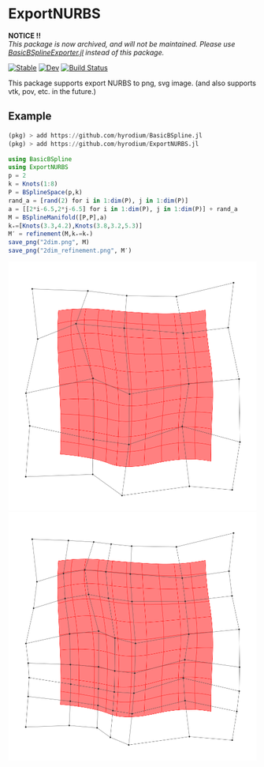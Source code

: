 # ExportNURBS

**NOTICE !!**\
*This package is now archived, and will not be maintained.*
*Please use [BasicBSplineExporter.jl](https://github.com/hyrodium/BasicBSplineExporter.jl) instead of this package.*


[![Stable](https://img.shields.io/badge/docs-stable-blue.svg)](https://hyrodium.github.io/ExportNURBS.jl/stable)
[![Dev](https://img.shields.io/badge/docs-dev-blue.svg)](https://hyrodium.github.io/ExportNURBS.jl/dev)
[![Build Status](https://travis-ci.com/hyrodium/ExportNURBS.jl.svg?branch=master)](https://travis-ci.com/hyrodium/ExportNURBS.jl)

This package supports export NURBS to png, svg image. (and also supports vtk, pov, etc. in the future.)

## Example
```julia
(pkg) > add https://github.com/hyrodium/BasicBSpline.jl
(pkg) > add https://github.com/hyrodium/ExportNURBS.jl
```

```julia
using BasicBSpline
using ExportNURBS
p = 2
k = Knots(1:8)
P = BSplineSpace(p,k)
rand_a = [rand(2) for i in 1:dim(P), j in 1:dim(P)]
a = [[2*i-6.5,2*j-6.5] for i in 1:dim(P), j in 1:dim(P)] + rand_a
M = BSplineManifold([P,P],a)
k₊=[Knots(3.3,4.2),Knots(3.8,3.2,5.3)]
M′ = refinement(M,k₊=k₊)
save_png("2dim.png", M)
save_png("2dim_refinement.png", M′)
```

![](docs/src/img/2dim.png) ![](docs/src/img/2dim_refinement.png)
